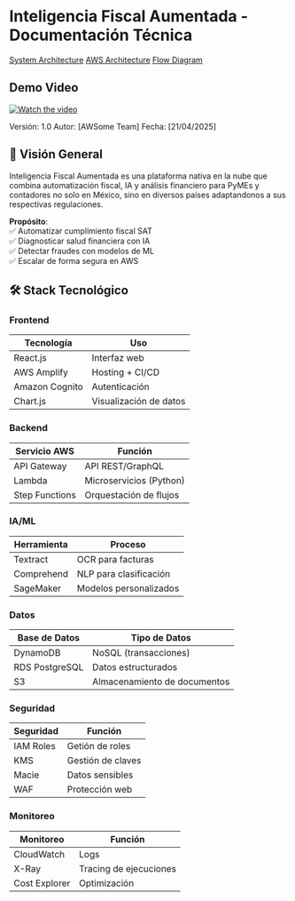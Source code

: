 # Inteligencia Fiscal Aumentada - Documentación Técnica
[System Architecture](https://lucid.app/lucidchart/ea0793d6-fdd8-4be9-b4ae-1c344f91e0d4/edit?viewport_loc=-147%2C-4%2C2101%2C1100%2C0_0&invitationId=inv_63f340d3-d065-4369-b0c1-54c49f581302)
[AWS Architecture](#)
[Flow Diagram](https://lucid.app/lucidchart/8ea6076e-6e39-49a7-a3b3-483a108a0450/edit?viewport_loc=-1266%2C-68%2C4882%2C2151%2C0_0&invitationId=inv_30002f66-bcdc-4b0e-992d-529d97c26543) 

## Demo Video
[![Watch the video](https://img.youtube.com/vi/oLpUX6jrDEQ/0.jpg)](https://youtube.com/shorts/oLpUX6jrDEQ?si=ZqlHdfW5ZXlbl-M3)


Versión: 1.0
Autor: [AWSome Team]
Fecha: [21/04/2025]

## 📌 Visión General
Inteligencia Fiscal Aumentada es una plataforma nativa en la nube que combina automatización fiscal, IA y análisis financiero para PyMEs y contadores no solo en México, sino en diversos países adaptandonos a sus respectivas regulaciones.

**Propósito**:  
✅ Automatizar cumplimiento fiscal SAT  
✅ Diagnosticar salud financiera con IA  
✅ Detectar fraudes con modelos de ML  
✅ Escalar de forma segura en AWS  

## 🛠 Stack Tecnológico

### Frontend
| Tecnología      | Uso                          |
|-----------------|------------------------------|
| React.js        | Interfaz web                 |
| AWS Amplify     | Hosting + CI/CD              |
| Amazon Cognito  | Autenticación               |
| Chart.js        | Visualización de datos       |

### Backend
| Servicio AWS    | Función                      |
|-----------------|------------------------------|
| API Gateway     | API REST/GraphQL             |
| Lambda          | Microservicios (Python) |
| Step Functions  | Orquestación de flujos       |

### IA/ML
| Herramienta     | Proceso                      |
|-----------------|------------------------------|
| Textract        | OCR para facturas            |
| Comprehend      | NLP para clasificación       |
| SageMaker       | Modelos personalizados       |

### Datos
| Base de Datos   | Tipo de Datos                |
|-----------------|------------------------------|
| DynamoDB        | NoSQL (transacciones)        |
| RDS PostgreSQL  | Datos estructurados          |
| S3              | Almacenamiento de documentos |

### Seguridad
| Seguridad       | Función                      |
|-----------------|------------------------------|
| IAM Roles       | Getión de roles              |
| KMS             | Gestión de claves            |
| Macie           | Datos sensibles              |
| WAF             | Protección web               |

### Monitoreo
| Monitoreo       | Función                      |
|-----------------|------------------------------|
| CloudWatch      | Logs                         |
| X-Ray           | Tracing de ejecuciones       |
| Cost Explorer   | Optimización                 |


